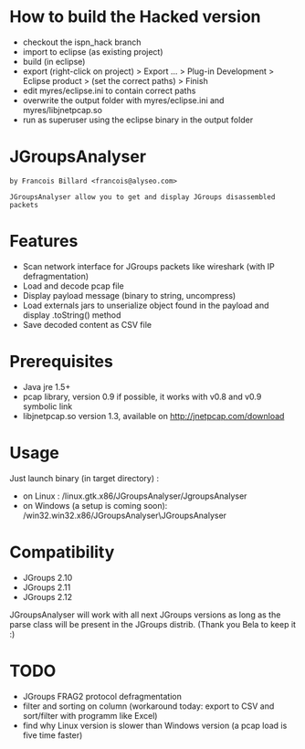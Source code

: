 How to build the Hacked version
===============================

- checkout the ispn_hack branch
- import to eclipse (as existing project)
- build (in eclipse)
- export (right-click on project) >  Export ... > Plug-in Development > Eclipse product > (set the correct paths) > Finish
- edit myres/eclipse.ini to contain correct paths
- overwrite the output folder with myres/eclipse.ini and myres/libjnetpcap.so
- run as superuser using the eclipse binary in the output folder


JGroupsAnalyser
===============
	by Francois Billard <francois@alyseo.com>
	
	JGroupsAnalyser allow you to get and display JGroups disassembled packets 


Features
========

- Scan network interface for JGroups packets like wireshark (with IP defragmentation)
- Load and decode pcap file
- Display payload message (binary to string, uncompress)
- Load externals jars to unserialize object found in the payload and display .toString() method
- Save decoded content as CSV file

Prerequisites
=============

- Java jre 1.5+
- pcap library, version 0.9 if possible, it works with v0.8 and v0.9 symbolic link
- libjnetpcap.so version 1.3, available on http://jnetpcap.com/download 

Usage
=====

Just launch binary (in target directory) :
- on Linux : <JGroupsAnalyser dir>/linux.gtk.x86/JGroupsAnalyser/JgroupsAnalyser
- on Windows (a setup is coming soon): <JGroupsAnalyser dir>/win32.win32.x86/JGroupsAnalyser\JGroupsAnalyser
	
Compatibility
=============

- JGroups 2.10
- JGroups 2.11
- JGroups 2.12

JGroupsAnalyser will work with all next JGroups versions as long as the parse class will be present in the JGroups distrib. (Thank you Bela to keep it :)

TODO
====

- JGroups FRAG2 protocol defragmentation
- filter and sorting on column (workaround today: export to CSV and sort/filter with programm like Excel)
- find why Linux version is slower than Windows version (a pcap load is five time faster)


